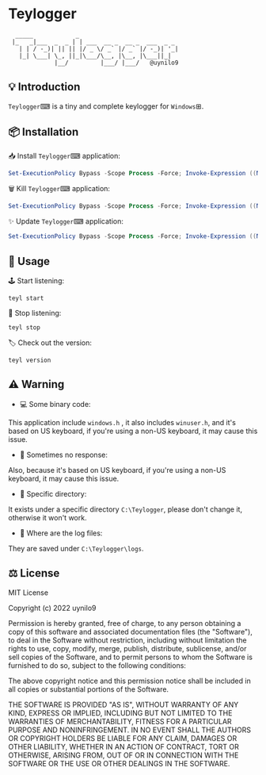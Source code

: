 # Teylogger

```
  _____            _
 |_   _|___  _  _ | | ___  __ _  __ _  ___  _ _
   | | / -_)| || || |/ _ \/ _` |/ _` |/ -_)| '_|
   |_| \___| \_, ||_|\___/\__, |\__, |\___||_|
             |__/         |___/ |___/   @uynilo9
``` 

## 💡 Introduction

```Teylogger```⌨  is a tiny and complete keylogger for ```Windows```⊞.

## 📦 Installation

📥 Install ```Teylogger```⌨ application:

```powershell
Set-ExecutionPolicy Bypass -Scope Process -Force; Invoke-Expression ((New-Object System.Net.WebClient).DownloadString('https://raw.githubusercontent.com/uynilo9/teylogger/main/installation/install.ps1'))
```

🗑️ Kill ```Teylogger```⌨ application:

```powershell
Set-ExecutionPolicy Bypass -Scope Process -Force; Invoke-Expression ((New-Object System.Net.WebClient).DownloadString('https://raw.githubusercontent.com/uynilo9/teylogger/main/installation/kill.ps1'))
```

✨ Update ```Teylogger```⌨ application:

```powershell
Set-ExecutionPolicy Bypass -Scope Process -Force; Invoke-Expression ((New-Object System.Net.WebClient).DownloadString('https://raw.githubusercontent.com/uynilo9/teylogger/main/installation/update.ps1'))
```

## 📜 Usage

🕹 Start listening:

```terminal
teyl start
```

🛑 Stop listening:

```terminal
teyl stop
```

🏷 Check out the version:

```terminal
teyl version
```

## ⚠ Warning

- 💻 Some binary code:

This application include ```windows.h``` , it also includes ```winuser.h```, and it's based on US keyboard, if you're using a non-US keyboard, it may cause this issue.

- 🌌 Sometimes no response:

Also, because it's based on US keyboard, if you're using a non-US keyboard, it may cause this issue.

- 📁 Specific directory:

It exists under a specific directory ```C:\Teylogger```, please don't change it, otherwise it won't work.

- 📄 Where are the log files:

They are saved under ```C:\Teylogger\logs```.

## ⚖ License

<p>
MIT License

Copyright (c) 2022 uynilo9

Permission is hereby granted, free of charge, to any person obtaining a copy of this software and associated documentation files (the "Software"), to deal in the Software without restriction, including without limitation the rights to use, copy, modify, merge, publish, distribute, sublicense, and/or sell copies of the Software, and to permit persons to whom the Software is furnished to do so, subject to the following conditions:

The above copyright notice and this permission notice shall be included in all copies or substantial portions of the Software.

THE SOFTWARE IS PROVIDED "AS IS", WITHOUT WARRANTY OF ANY KIND, EXPRESS OR IMPLIED, INCLUDING BUT NOT LIMITED TO THE WARRANTIES OF MERCHANTABILITY, FITNESS FOR A PARTICULAR PURPOSE AND NONINFRINGEMENT. IN NO EVENT SHALL THE AUTHORS OR COPYRIGHT HOLDERS BE LIABLE FOR ANY CLAIM, DAMAGES OR OTHER LIABILITY, WHETHER IN AN ACTION OF CONTRACT, TORT OR OTHERWISE, ARISING FROM, OUT OF OR IN CONNECTION WITH THE SOFTWARE OR THE USE OR OTHER DEALINGS IN THE SOFTWARE.
</p>